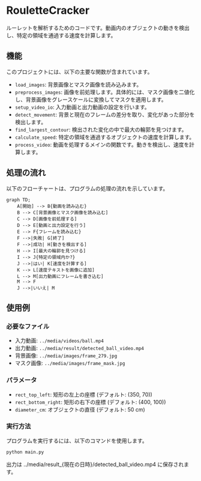 # RouletteCracker

ルーレットを解析するためのコードです。動画内のオブジェクトの動きを検出し、特定の領域を通過する速度を計算します。

## 機能

このプロジェクトには、以下の主要な関数が含まれています。

- `load_images`: 背景画像とマスク画像を読み込みます。
- `preprocess_images`: 画像を前処理します。具体的には、マスク画像を二値化し、背景画像をグレースケールに変換してマスクを適用します。
- `setup_video_io`: 入力動画と出力動画の設定を行います。
- `detect_movement`: 背景と現在のフレームの差分を取り、変化があった部分を検出します。
- `find_largest_contour`: 検出された変化の中で最大の輪郭を見つけます。
- `calculate_speed`: 特定の領域を通過するオブジェクトの速度を計算します。
- `process_video`: 動画を処理するメインの関数です。動きを検出し、速度を計算します。

## 処理の流れ

以下のフローチャートは、プログラムの処理の流れを示しています。

```mermaid
graph TD;
    A[開始] --> B{動画を読み込む}
    B --> C[背景画像とマスク画像を読み込む]
    C --> D[画像を前処理する]
    D --> E[動画と出力設定を行う]
    E --> F{フレームを読み込む}
    F -->|失敗| G[終了]
    F -->|成功| H[動きを検出する]
    H --> I[最大の輪郭を見つける]
    I --> J{特定の領域内か?}
    J -->|はい| K[速度を計算する]
    K --> L[速度テキストを画像に追加]
    L --> M[出力動画にフレームを書き込む]
    M --> F
    J -->|いいえ| M
```

## 使用例

### 必要なファイル

- 入力動画: `../media/videos/ball.mp4`
- 出力動画: `../media/result/detected_ball_video.mp4`
- 背景画像: `../media/images/frame_279.jpg`
- マスク画像: `../media/images/frame_mask.jpg`

### パラメータ

- `rect_top_left`: 矩形の左上の座標 (デフォルト: (350, 70))
- `rect_bottom_right`: 矩形の右下の座標 (デフォルト: (400, 100))
- `diameter_cm`: オブジェクトの直径 (デフォルト: 50 cm)

### 実行方法

プログラムを実行するには、以下のコマンドを使用します。

```bash
python main.py
```

出力は ../media/result_{現在の日時}/detected_ball_video.mp4 に保存されます。